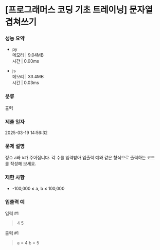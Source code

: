 # [프로그래머스 코딩 기초 트레이닝] 문자열 겹쳐쓰기

### 성능 요약

- py  
  메모리 | 9.04MB  
  시간 | 0.00ms

- js  
  메모리 | 33.4MB  
  시간 | 0.03ms

### 분류

출력

### 제출 일자

2025-03-19 14:56:32

### 문제 설명

정수 a와 b가 주어집니다. 각 수를 입력받아 입출력 예와 같은 형식으로 출력하는 코드를 작성해 보세요.

### 제한 사항

- -100,000 ≤ a, b ≤ 100,000

### 입출력 예

입력 #1

> 4 5

출력 #1

> a = 4
> b = 5
